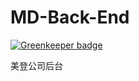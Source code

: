 # MD-Back-End

[![Greenkeeper badge](https://badges.greenkeeper.io/towavephone/MD-Back-End.svg)](https://greenkeeper.io/)

美登公司后台
